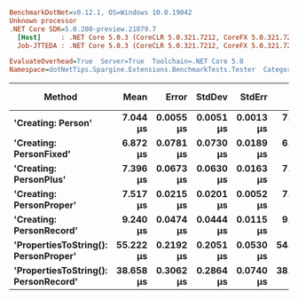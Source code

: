 ``` ini

BenchmarkDotNet=v0.12.1, OS=Windows 10.0.19042
Unknown processor
.NET Core SDK=5.0.200-preview.21079.7
  [Host]     : .NET Core 5.0.3 (CoreCLR 5.0.321.7212, CoreFX 5.0.321.7212), X64 RyuJIT
  Job-JTTEDA : .NET Core 5.0.3 (CoreCLR 5.0.321.7212, CoreFX 5.0.321.7212), X64 RyuJIT

EvaluateOverhead=True  Server=True  Toolchain=.NET Core 5.0  
Namespace=dotNetTips.Spargine.Extensions.BenchmarkTests.Tester  Categories=RandomData  

```
|                               Method |      Mean |     Error |    StdDev |    StdErr |       Min |        Q1 |    Median |        Q3 |       Max |      Op/s | CI99.9% Margin | Iterations | Kurtosis | MValue | Skewness | Rank | LogicalGroup | Baseline | Code Size |  Gen 0 |  Gen 1 | Gen 2 | Allocated |
|------------------------------------- |----------:|----------:|----------:|----------:|----------:|----------:|----------:|----------:|----------:|----------:|---------------:|-----------:|---------:|-------:|---------:|-----:|------------- |--------- |----------:|-------:|-------:|------:|----------:|
|                   **&#39;Creating: Person&#39;** |  **7.044 μs** | **0.0055 μs** | **0.0051 μs** | **0.0013 μs** |  **7.037 μs** |  **7.040 μs** |  **7.044 μs** |  **7.047 μs** |  **7.056 μs** | **141,969.5** |      **0.0055 μs** |      **15.00** |    **2.624** |  **2.000** |   **0.5946** |    **2** |            ***** |       **No** |   **0.72 KB** | **0.5951** |      **-** |     **-** |   **5.39 KB** |
|              **&#39;Creating: PersonFixed&#39;** |  **6.872 μs** | **0.0781 μs** | **0.0730 μs** | **0.0189 μs** |  **6.820 μs** |  **6.828 μs** |  **6.833 μs** |  **6.911 μs** |  **6.999 μs** | **145,511.2** |      **0.0781 μs** |      **15.00** |    **1.865** |  **2.000** |   **0.9449** |    **1** |            ***** |       **No** |   **0.72 KB** | **0.5951** |      **-** |     **-** |   **5.39 KB** |
|               **&#39;Creating: PersonPlus&#39;** |  **7.396 μs** | **0.0673 μs** | **0.0630 μs** | **0.0163 μs** |  **7.282 μs** |  **7.365 μs** |  **7.407 μs** |  **7.431 μs** |  **7.494 μs** | **135,214.1** |      **0.0673 μs** |      **15.00** |    **1.944** |  **2.000** |  **-0.4092** |    **3** |            ***** |       **No** |   **0.72 KB** | **0.6027** |      **-** |     **-** |   **5.39 KB** |
|             **&#39;Creating: PersonProper&#39;** |  **7.517 μs** | **0.0215 μs** | **0.0201 μs** | **0.0052 μs** |  **7.480 μs** |  **7.510 μs** |  **7.525 μs** |  **7.530 μs** |  **7.539 μs** | **133,031.0** |      **0.0215 μs** |      **15.00** |    **2.096** |  **2.000** |  **-0.8219** |    **4** |            ***** |       **No** |   **0.72 KB** | **0.5951** |      **-** |     **-** |   **5.39 KB** |
|             **&#39;Creating: PersonRecord&#39;** |  **9.240 μs** | **0.0474 μs** | **0.0444 μs** | **0.0115 μs** |  **9.144 μs** |  **9.221 μs** |  **9.256 μs** |  **9.263 μs** |  **9.294 μs** | **108,219.3** |      **0.0474 μs** |      **15.00** |    **2.326** |  **2.000** |  **-0.8464** |    **5** |            ***** |       **No** |   **1.15 KB** | **0.8240** |      **-** |     **-** |   **7.43 KB** |
| **&#39;PropertiesToString(): PersonProper&#39;** | **55.222 μs** | **0.2192 μs** | **0.2051 μs** | **0.0530 μs** | **54.863 μs** | **55.034 μs** | **55.295 μs** | **55.371 μs** | **55.472 μs** |  **18,108.8** |      **0.2192 μs** |      **15.00** |    **1.493** |  **2.000** |  **-0.3356** |    **7** |            ***** |       **No** |   **1.18 KB** | **8.2397** | **0.0610** |     **-** |  **72.87 KB** |
| **&#39;PropertiesToString(): PersonRecord&#39;** | **38.658 μs** | **0.3062 μs** | **0.2864 μs** | **0.0740 μs** | **38.138 μs** | **38.470 μs** | **38.679 μs** | **38.871 μs** | **39.065 μs** |  **25,868.0** |      **0.3062 μs** |      **15.00** |    **1.808** |  **2.000** |   **0.0127** |    **6** |            ***** |       **No** |    **1.6 KB** | **5.3711** |      **-** |     **-** |  **48.23 KB** |
